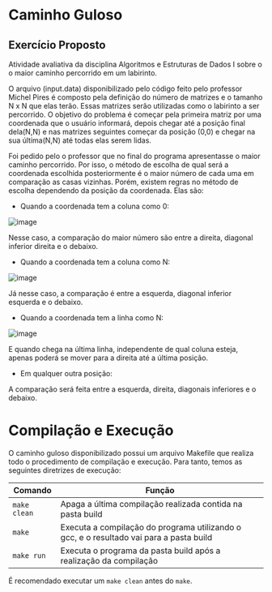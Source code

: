 # Caminho Guloso

## Exercício Proposto

Atividade avaliativa da disciplina Algoritmos e Estruturas de Dados I  sobre o o maior caminho percorrido em um labirinto.

O arquivo (input.data) disponibilizado pelo código feito pelo professor Michel Pires é composto pela definição do número de matrizes e o  tamanho N x N que elas terão. Essas matrizes serão utilizadas como o labirinto a ser percorrido. O objetivo do problema é começar pela primeira matriz por uma coordenada que o usuário informará, depois chegar até a posição final dela(N,N) e nas matrizes seguintes começar da posição (0,0) e chegar na sua última(N,N) até todas elas serem lidas. 

Foi pedido pelo o professor que no final do programa apresentasse o maior caminho percorrido. Por isso, o método de escolha de qual será a  coordenada escolhida posteriormente é o maior número de cada uma em comparação as casas vizinhas. Porém, existem regras no método de escolha dependendo da posição da coordenada. Elas são:

* Quando a coordenada tem a coluna como 0:

![image](https://user-images.githubusercontent.com/102706840/227315265-a74144e3-634b-463e-93ef-d961b1ed9b64.png)

Nesse caso, a comparação do maior número são entre a direita, diagonal inferior direita e o debaixo.

* Quando a coordenada tem a coluna como N:

![image](https://user-images.githubusercontent.com/102706840/227316777-9acb8586-fe4c-4762-b12e-a59c22478a49.png)

Já nesse caso, a comparação é entre a esquerda, diagonal inferior esquerda e o debaixo.

* Quando a coordenada tem a linha como N:

![image](https://user-images.githubusercontent.com/102706840/227317145-11dbcf69-1c90-439b-8dfd-30901d7f993d.png)

E quando chega na última linha, independente de qual coluna esteja, apenas poderá se mover para a direita até a última posição.

* Em qualquer outra posição:





A comparação será feita entre a esquerda, direita, diagonais inferiores e o debaixo.







# Compilação e Execução

O caminho guloso disponibilizado possui um arquivo Makefile que realiza todo o procedimento de compilação e execução. Para tanto, temos as seguintes diretrizes de execução:


| Comando                |Função                                                                                           |                     
| -----------------------| ------------------------------------------------------------------------------------------------- |
|  `make clean`          | Apaga a última compilação realizada contida na pasta build                                        |
|  `make`                | Executa a compilação do programa utilizando o gcc, e o resultado vai para a pasta build           |
|  `make run`            | Executa o programa da pasta build após a realização da compilação                                 |

É recomendado executar um `make clean` antes do `make`.
